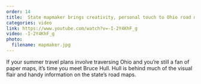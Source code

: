 ```yaml
---
order: 14
title:  State mapmaker brings creativity, personal touch to Ohio road maps
categories: video
link: https://www.youtube.com/watch?v=-I-2Y4KhF_g
video: -I-2Y4KhF_g
photo:
  filename: mapmaker.jpg
---
```


If your summer travel plans involve traversing Ohio and you’re still a fan of paper maps, it’s time you meet Bruce Hull. Hull is behind much of the visual flair and handy information on the state’s road maps.